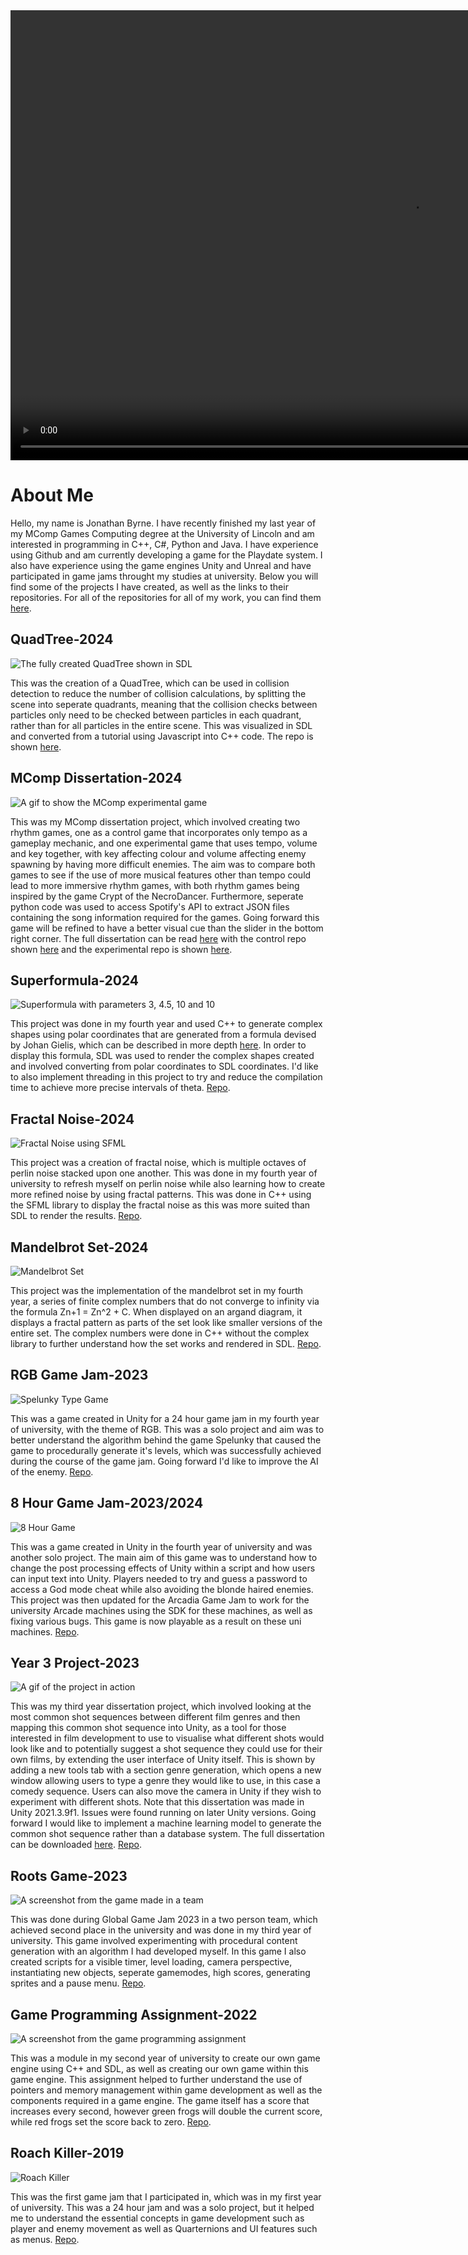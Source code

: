 <video width = "1280" height = "720" controls loop = "">
  <source src = "https://github.com/JonBYR/JonBYR.github.io/raw/refs/heads/main/docs/assets/Portfoliovideofixed2.mp4">
</video>

# About Me
Hello, my name is Jonathan Byrne. I have recently finished my last year of my MComp Games Computing degree at the University of Lincoln and am interested in programming in C++, C#, Python and Java. I have experience using Github and am currently developing a game for the Playdate system. I also have experience using the game engines Unity and Unreal and have participated in game jams throught my studies at university. Below you will find some of the projects I have created, as well as the links to their repositories. For all of the repositories for all of my work, you can find them [here](https://github.com/JonBYR).

## QuadTree-2024
![The fully created QuadTree shown in SDL](/assets/QuadTree.png)

This was the creation of a QuadTree, which can be used in collision detection to reduce the number of collision calculations, by splitting the scene into seperate quadrants, meaning that the collision checks between particles only need to be checked between particles in each quadrant, rather than for all particles in the entire scene. This was visualized in SDL and converted from a tutorial using Javascript into C++ code. The repo is shown [here](https://github.com/JonBYR/QuadTree-For-Collisions).

## MComp Dissertation-2024
![A gif to show the MComp experimental game](/assets/MCompDiss.gif)

This was my MComp dissertation project, which involved creating two rhythm games, one as a control game that incorporates only tempo as a gameplay mechanic, and one experimental game that uses tempo, volume and key together, with key affecting colour and volume affecting enemy spawning by having more difficult enemies. The aim was to compare both games to see if the use of more musical features other than tempo could lead to more immersive rhythm games, with both rhythm games being inspired by the game Crypt of the NecroDancer. Furthermore, seperate python code was used to access Spotify's API to extract JSON files containing the song information required for the games. Going forward this game will be refined to have a better visual cue than the slider in the bottom right corner. The full dissertation can be read [here](/assets/MCompDiss.pdf) with the control repo shown [here](https://github.com/JonBYR/Year4ProjectControlGame) and the experimental repo is shown [here](https://github.com/JonBYR/Year4Project). 

## Superformula-2024
![Superformula with parameters 3, 4.5, 10 and 10](/assets/SuperformulaWeb.png)

This project was done in my fourth year and used C++ to generate complex shapes using polar coordinates that are generated from a formula devised by Johan Gielis, which can be described in more depth [here](https://en.wikipedia.org/wiki/Superformula). In order to display this formula, SDL was used to render the complex shapes created and involved converting from polar coordinates to SDL coordinates. I'd like to also implement threading in this project to try and reduce the compilation time to achieve more precise intervals of theta. [Repo](https://github.com/JonBYR/Superformula).

## Fractal Noise-2024
![Fractal Noise using SFML](/assets/Fractal.png)

This project was a creation of fractal noise, which is multiple octaves of perlin noise stacked upon one another. This was done in my fourth year of university to refresh myself on perlin noise while also learning how to create more refined noise by using fractal patterns. This was done in C++ using the SFML library to display the fractal noise as this was more suited than SDL to render the results. [Repo](https://github.com/JonBYR/Fractal-Noise).

## Mandelbrot Set-2024
![Mandelbrot Set](/assets/Mandelbrot.png)

This project was the implementation of the mandelbrot set in my fourth year, a series of finite complex numbers that do not converge to infinity via the formula Zn+1 = Zn^2 + C. When displayed on an argand diagram, it displays a fractal pattern as parts of the set look like smaller versions of the entire set. The complex numbers were done in C++ without the complex library to further understand how the set works and rendered in SDL. [Repo](https://github.com/JonBYR/MandelbrotSet).

## RGB Game Jam-2023
![Spelunky Type Game](/assets/RGB.gif)

This was a game created in Unity for a 24 hour game jam in my fourth year of university, with the theme of RGB. This was a solo project and aim was to better understand the algorithm behind the game Spelunky that caused the game to procedurally generate it's levels, which was successfully achieved during the course of the game jam. Going forward I'd like to improve the AI of the enemy. [Repo](https://github.com/JonBYR/RGB-Game-Jam).

## 8 Hour Game Jam-2023/2024
![8 Hour Game](/assets/Blondes.gif)

This was a game created in Unity in the fourth year of university and was another solo project. The main aim of this game was to understand how to change the post processing effects of Unity within a script and how users can input text into Unity. Players needed to try and guess a password to access a God mode cheat while also avoiding the blonde haired enemies. This project was then updated for the Arcadia Game Jam to work for the university Arcade machines using the SDK for these machines, as well as fixing various bugs. This game is now playable as a result on these uni machines. [Repo](https://github.com/JonBYR/8HourGameJam2023/tree/main).

## Year 3 Project-2023
![A gif of the project in action](/assets/Year3Video.gif)

This was my third year dissertation project, which involved looking at the most common shot sequences between different film genres and then mapping this common shot sequence into Unity, as a tool for those interested in film development to use to visualise what different shots would look like and to potentially suggest a shot sequence they could use for their own films, by extending the user interface of Unity itself. This is shown by adding a new tools tab with a section genre generation, which opens a new window allowing users to type a genre they would like to use, in this case a comedy sequence. Users can also move the camera in Unity if they wish to experiment with different shots. Note that this dissertation was made in Unity 2021.3.9f1. Issues were found running on later Unity versions. Going forward I would like to implement a machine learning model to generate the common shot sequence rather than a database system. The full dissertation can be downloaded [here](/assets/Year3ProjectPDF.pdf). [Repo](https://github.com/JonBYR/Year3Dissertation).

## Roots Game-2023
![A screenshot from the game made in a team](/assets/Tree.gif)

This was done during Global Game Jam 2023 in a two person team, which achieved second place in the university and was done in my third year of university. This game involved experimenting with procedural content generation with an algorithm I had developed myself. In this game I also created scripts for a visible timer, level loading, camera perspective, instantiating new objects, seperate gamemodes, high scores, generating sprites and a pause menu. [Repo](https://github.com/JonBYR/RootsGame/tree/main).

## Game Programming Assignment-2022
![A screenshot from the game programming assignment](/assets/Frog.gif)

This was a module in my second year of university to create our own game engine using C++ and SDL, as well as creating our own game within this game engine. This assignment helped to further understand the use of pointers and memory management within game development as well as the components required in a game engine. The game itself has a score that increases every second, however green frogs will double the current score, while red frogs set the score back to zero. [Repo](https://github.com/JonBYR/GameProgrammingAssignment).

## Roach Killer-2019
![Roach Killer](/assets/Roach.gif)

This was the first game jam that I participated in, which was in my first year of university. This was a 24 hour jam and was a solo project, but it helped me to understand the essential concepts in game development such as player and enemy movement as well as Quarternions and UI features such as menus. [Repo](https://github.com/JonBYR/Roach-Killer).
